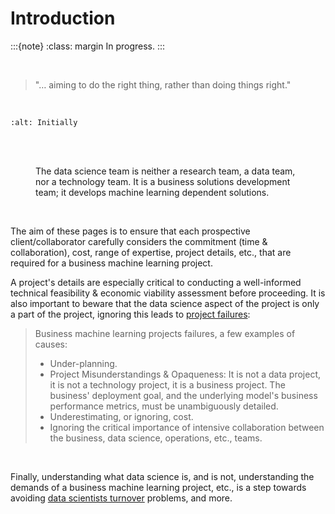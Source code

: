 # Introduction


:::{note}
:class: margin
In progress.
:::

<br>

> "… aiming to do the right thing, rather than doing things right."

<br>


```{image} ../../../assets/lifecycle-initially.png
:alt: Initially

```

<br>
<br>

<figure>
<figcaption>The data science team is neither a research team, a data team, nor a technology team.  It is a business 
solutions development team; it develops machine learning dependent solutions.
</figcaption>
</figure>

<br>

The aim of these pages is to ensure that each prospective client/collaborator carefully considers the commitment 
(time & collaboration), cost, range of expertise, project details, etc., that are required for a business machine learning 
project. 

A project's details are especially critical to conducting a well-informed technical feasibility & economic 
viability assessment before proceeding.  It is also important to beware that the data science aspect of the project is 
only a part of the project, ignoring this leads to [project failures](https://www.kdnuggets.com/survey-machine-learning-projects-still-routinely-fail-to-deploy):

> Business machine learning projects failures, a few examples of causes:
> * Under-planning.
> * Project Misunderstandings & Opaqueness: It is not a data project, it is not a technology project, it is a business project.  The business' deployment goal, and the underlying model's business performance metrics, must be unambiguously detailed.
> * Underestimating, or ignoring, cost.
> * Ignoring the critical importance of intensive collaboration between the business, data science, operations, etc., teams.

<br>

Finally, understanding what data science is, and is not, understanding the demands of a business machine learning project,
etc., is a step towards avoiding [data scientists turnover](https://www.consortia.com/insights/why-do-data-scientists-leave-their-jobs/bp120/) problems, and more.

<br>
<br>
<br>
<br>

<br>
<br>
<br>
<br>
